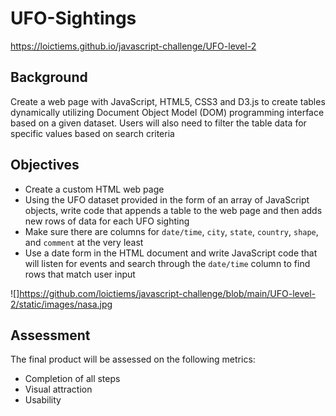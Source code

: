 # UFO-Sightings

https://loictiems.github.io/javascript-challenge/UFO-level-2

## Background

Create a web page with JavaScript, HTML5, CSS3 and D3.js to create tables dynamically utilizing Document Object Model (DOM) programming interface based on a given dataset. Users will also need to filter the table data for specific values based on search criteria


## Objectives

* Create a custom HTML web page
* Using the UFO dataset provided in the form of an array of JavaScript objects, write code that appends a table to the web page and then adds new rows of data for each UFO sighting
* Make sure there are columns for `date/time`, `city`, `state`, `country`, `shape`, and `comment` at the very least
* Use a date form in the HTML document and write JavaScript code that will listen for events and search through the `date/time` column to find rows that match user input

![]https://github.com/loictiems/javascript-challenge/blob/main/UFO-level-2/static/images/nasa.jpg


## Assessment

The final product will be assessed on the following metrics:
* Completion of all steps
* Visual attraction
* Usability
